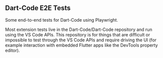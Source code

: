 ## Dart-Code E2E Tests

Some end-to-end tests for Dart-Code using Playwright.

Most extension tests live in the Dart-Code/Dart-Code repository and run using the VS Code APIs. This repository is for things that are difficult or impossible to test through the VS Code APIs and require driving the UI (for example interaction with embedded Flutter apps like the DevTools property editor).
